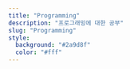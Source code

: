 ```yaml
---
title: "Programming"
description: "프로그래밍에 대한 공부"
slug: "Programming"
style:
  background: "#2a9d8f"
  color: "#fff"
---
```

